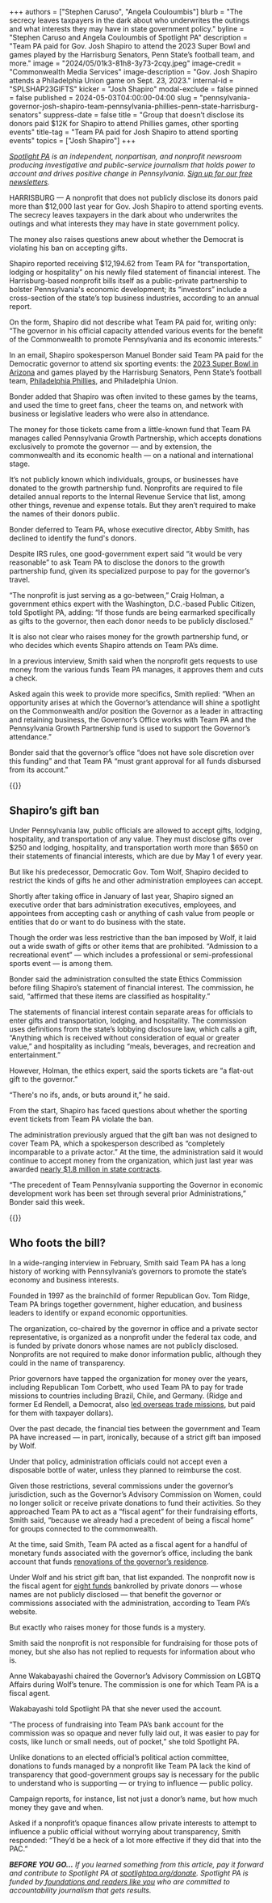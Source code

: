 +++
authors = ["Stephen Caruso", "Angela Couloumbis"]
blurb = "The secrecy leaves taxpayers in the dark about who underwrites the outings and what interests they may have in state government policy."
byline = "Stephen Caruso and Angela Couloumbis of Spotlight PA"
description = "Team PA paid for Gov. Josh Shapiro to attend the 2023 Super Bowl and games played by the Harrisburg Senators, Penn State’s football team, and more."
image = "2024/05/01k3-81h8-3y73-2cqy.jpeg"
image-credit = "Commonwealth Media Services"
image-description = "Gov. Josh Shapiro attends a Philadelphia Union game on Sept. 23, 2023."
internal-id = "SPLSHAP23GIFTS"
kicker = "Josh Shapiro"
modal-exclude = false
pinned = false
published = 2024-05-03T04:00:00-04:00
slug = "pennsylvania-governor-josh-shapiro-team-pennsylvania-phillies-penn-state-harrisburg-senators"
suppress-date = false
title = "Group that doesn’t disclose its donors paid $12K for Shapiro to attend Phillies games, other sporting events"
title-tag = "Team PA paid for Josh Shapiro to attend sporting events"
topics = ["Josh Shapiro"]
+++

<a href="https://www.spotlightpa.org/"><em>Spotlight PA</em></a><em> is an independent, nonpartisan, and nonprofit newsroom producing investigative and public-service journalism that holds power to account and drives positive change in Pennsylvania. </em><a href="https://www.spotlightpa.org/newsletters"><em>Sign up for our free newsletters</em></a><em>.</em>

HARRISBURG — A nonprofit that does not publicly disclose its donors paid more than $12,000 last year for Gov. Josh Shapiro to attend sporting events. The secrecy leaves taxpayers in the dark about who underwrites the outings and what interests they may have in state government policy.

The money also raises questions anew about whether the Democrat is violating his ban on accepting gifts.

Shapiro reported receiving $12,194.62 from Team PA for “transportation, lodging or hospitality” on his newly filed statement of financial interest. The Harrisburg-based nonprofit bills itself as a public-private partnership to bolster Pennsylvania&#39;s economic development; its “investors” include a cross-section of the state’s top business industries, according to an annual report.

<script src="https://www.spotlightpa.org/embed.js" async></script><div data-spl-embed-version="1" data-spl-src="https://www.spotlightpa.org/embeds/newsletter/?cta=Stay%20up%20to%20date%20on%20the%20General%20Assembly%2C%20state%20budget%2C%20governor's%20office%2C%20and%20more%20with%20our%20free%20daily%20newsletter.&eyebrow=discover%20more&preselect=papost"></div>

On the form, Shapiro did not describe what Team PA paid for, writing only: “The governor in his official capacity attended various events for the benefit of the Commonwealth to promote Pennsylvania and its economic interests.”

In an email, Shapiro spokesperson Manuel Bonder said Team PA paid for the Democratic governor to attend six sporting events: the <a href="https://www.spotlightpa.org/news/2023/02/pa-super-bowl-josh-shapiro-gift-ban/">2023 Super Bowl in Arizona</a> and games played by the Harrisburg Senators, Penn State’s football team, <a href="https://www.spotlightpa.org/news/2023/12/josh-shapiro-team-pennsylvania-governor-super-bowl-phillies-penn-state-football-gift-ban/">Philadelphia Phillies</a>, and Philadelphia Union.

Bonder added that Shapiro was often invited to these games by the teams, and used the time to greet fans, cheer the teams on, and network with business or legislative leaders who were also in attendance.

The money for those tickets came from a little-known fund that Team PA manages called Pennsylvania Growth Partnership, which accepts donations exclusively to promote the governor — and by extension, the commonwealth and its economic health — on a national and international stage.

It’s not publicly known which individuals, groups, or businesses have donated to the growth partnership fund. Nonprofits are required to file detailed annual reports to the Internal Revenue Service that list, among other things, revenue and expense totals. But they aren’t required to make the names of their donors public.

Bonder deferred to Team PA, whose executive director, Abby Smith, has declined to identify the fund&#39;s donors.

Despite IRS rules, one good-government expert said “it would be very reasonable” to ask Team PA to disclose the donors to the growth partnership fund, given its specialized purpose to pay for the governor’s travel.

“The nonprofit is just serving as a go-between,” Craig Holman, a government ethics expert with the Washington, D.C.-based Public Citizen, told Spotlight PA, adding: “If those funds are being earmarked specifically as gifts to the governor, then each donor needs to be publicly disclosed.”

It is also not clear who raises money for the growth partnership fund, or who decides which events Shapiro attends on Team PA’s dime.

In a previous interview, Smith said when the nonprofit gets requests to use money from the various funds Team PA manages, it approves them and cuts a check.

Asked again this week to provide more specifics, Smith replied: “When an opportunity arises at which the Governor’s attendance will shine a spotlight on the Commonwealth and/or position the Governor as a leader in attracting and retaining business, the Governor’s Office works with Team PA and the Pennsylvania Growth Partnership fund is used to support the Governor’s attendance.”

Bonder said that the governor’s office “does not have sole discretion over this funding” and that Team PA “must grant approval for all funds disbursed from its account.”

{{<picture src="cas/hpmw-rf2z-gkx9-e121.jpeg" description="Gov. Josh Shapiro attends the Harrisburg Senators home open on April 11, 2023." caption="Gov. Josh Shapiro attends the Harrisburg Senators home open on April 11, 2023." credit="Commonwealth Media Services">}}

## Shapiro’s gift ban

Under Pennsylvania law, public officials are allowed to accept gifts, lodging, hospitality, and transportation of any value. They must disclose gifts over $250 and lodging, hospitality, and transportation worth more than $650 on their statements of financial interests, which are due by May 1 of every year.

But like his predecessor, Democratic Gov. Tom Wolf, Shapiro decided to restrict the kinds of gifts he and other administration employees can accept.

Shortly after taking office in January of last year, Shapiro signed an executive order that bars administration executives, employees, and appointees from accepting cash or anything of cash value from people or entities that do or want to do business with the state.

Though the order was less restrictive than the ban imposed by Wolf, it laid out a wide swath of gifts or other items that are prohibited. “Admission to a recreational event” — which includes a professional or semi-professional sports event — is among them.

Bonder said the administration consulted the state Ethics Commission before filing Shapiro’s statement of financial interest. The commission, he said, “affirmed that these items are classified as hospitality.”

The statements of financial interest contain separate areas for officials to enter gifts and transportation, lodging, and hospitality. The commission uses definitions from the state’s lobbying disclosure law, which calls a gift, “Anything which is received without consideration of equal or greater value,” and hospitality as including “meals, beverages, and recreation and entertainment.”

However, Holman, the ethics expert, said the sports tickets are “a flat-out gift to the governor.”

“There&#39;s no ifs, ands, or buts around it,” he said.

From the start, Shapiro has faced questions about whether the sporting event tickets from Team PA violate the ban.

The administration previously argued that the gift ban was not designed to cover Team PA, which a spokesperson described as “completely incomparable to a private actor.” At the time, the administration said it would continue to accept money from the organization, which just last year was awarded <a href="https://www.spotlightpa.org/news/2023/12/josh-shapiro-team-pennsylvania-governor-super-bowl-phillies-penn-state-football-gift-ban/">nearly $1.8 million in state contracts</a>.

“The precedent of Team Pennsylvania supporting the Governor in economic development work has been set through several prior Administrations,” Bonder said this week.

{{<picture src="cas/wdm5-45d8-mqs3-pqrk.jpeg" description="Pennsylvania Gov. Josh Shapiro and his family attend the Penn State v. Michigan game on Nov. 11, 2023, in State College." caption="Pennsylvania Gov. Josh Shapiro and his family attend the Penn State v. Michigan game on Nov. 11, 2023, in State College." credit="Commonwealth Media Services">}}

## Who foots the bill?

In a wide-ranging interview in February, Smith said Team PA has a long history of working with Pennsylvania’s governors to promote the state’s economy and business interests.

Founded in 1997 as the brainchild of former Republican Gov. Tom Ridge, Team PA brings together government, higher education, and business leaders to identify or expand economic opportunities.

The organization, co-chaired by the governor in office and a private sector representative, is organized as a nonprofit under the federal tax code, and is funded by private donors whose names are not publicly disclosed. Nonprofits are not required to make donor information public, although they could in the name of transparency.

Prior governors have tapped the organization for money over the years, including Republican Tom Corbett, who used Team PA to pay for trade missions to countries including Brazil, Chile, and Germany. (Ridge and former Ed Rendell, a Democrat, also <a href="https://www.pennlive.com/midstate/2013/04/history_of_pennsylvania_govern.html">led overseas trade missions</a>, but paid for them with taxpayer dollars).

Over the past decade, the financial ties between the government and Team PA have increased — in part, ironically, because of a strict gift ban imposed by Wolf.

Under that policy, administration officials could not accept even a disposable bottle of water, unless they planned to reimburse the cost.

Given those restrictions, several commissions under the governor’s jurisdiction, such as the Governor’s Advisory Commission on Women, could no longer solicit or receive private donations to fund their activities. So they approached Team PA to act as a “fiscal agent” for their fundraising efforts, Smith said, “because we already had a precedent of being a fiscal home” for groups connected to the commonwealth.

At the time, said Smith, Team PA acted as a fiscal agent for a handful of monetary funds associated with the governor’s office, including the bank account that funds <a href="https://www.spotlightpa.org/news/2024/03/pennsylvania-team-pennsylvania-josh-shapiro-governors-residence-redesign/">renovations of the governor’s residence</a>.

Under Wolf and his strict gift ban, that list expanded. The nonprofit now is the fiscal agent for <a href="https://teampa.com/impact/commissions-initiatives/">eight funds</a> bankrolled by private donors — whose names are not publicly disclosed — that benefit the governor or commissions associated with the administration, according to Team PA’s website.

<script src="https://www.spotlightpa.org/embed.js" async></script><div data-spl-embed-version="1" data-spl-src="https://www.spotlightpa.org/embeds/donate/"></div>

But exactly who raises money for those funds is a mystery.

Smith said the nonprofit is not responsible for fundraising for those pots of money, but she also has not replied to requests for information about who is.

Anne Wakabayashi chaired the Governor’s Advisory Commission on LGBTQ Affairs during Wolf’s tenure. The commission is one for which Team PA is a fiscal agent.

Wakabayashi told Spotlight PA that she never used the account.

“The process of fundraising into Team PA’s bank account for the commission was so opaque and never fully laid out, it was easier to pay for costs, like lunch or small needs, out of pocket,” she told Spotlight PA.

Unlike donations to an elected official’s political action committee, donations to funds managed by a nonprofit like Team PA lack the kind of transparency that good-government groups say is necessary for the public to understand who is supporting — or trying to influence — public policy.

Campaign reports, for instance, list not just a donor’s name, but how much money they gave and when.

Asked if a nonprofit’s opaque finances allow private interests to attempt to influence a public official without worrying about transparency, Smith responded: “They’d be a heck of a lot more effective if they did that into the PAC.”

<strong><em>BEFORE YOU GO…</em></strong><em> If you learned something from this article, pay it forward and contribute to Spotlight PA at </em><a href="https://www.spotlightpa.org/donate"><em>spotlightpa.org/donate</em></a><em>. Spotlight PA is funded by</em><a href="https://www.spotlightpa.org/support"><em> foundations and readers like you</em></a><em> who are committed to accountability journalism that gets results.</em>

